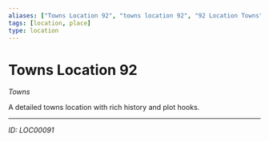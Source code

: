 ```yaml
---
aliases: ["Towns Location 92", "towns location 92", "92 Location Towns"]
tags: [location, place]
type: location
---
```


# Towns Location 92

*Towns*

A detailed towns location with rich history and plot hooks.

---
*ID: LOC00091*